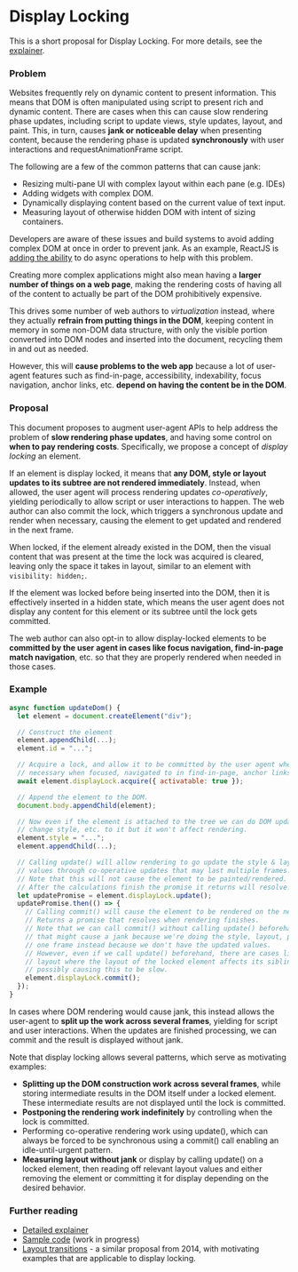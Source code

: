 # Display Locking

This is a short proposal for Display Locking. For more details, see the
[explainer](https://github.com/WICG/display-locking/blob/master/explainer.md).

### Problem

Websites frequently rely on dynamic content to present information. This means
that DOM is often manipulated using script to present rich and dynamic content.
There are cases when this can cause slow rendering phase updates, including
script to update views, style updates, layout, and paint. This, in turn, causes
**jank or noticeable delay** when presenting content, because the rendering phase is
updated **synchronously** with user interactions and requestAnimationFrame script.

The following are a few of the common patterns that can cause jank:
- Resizing multi-pane UI with complex layout within each pane (e.g. IDEs)
- Adding widgets with complex DOM.
- Dynamically displaying content based on the current value of text input.
- Measuring layout of otherwise hidden DOM with intent of sizing containers.

Developers are aware of these issues and build systems to avoid adding complex
DOM at once in order to prevent jank. As an example, ReactJS is [adding the
ability](https://reactjs.org/blog/2018/03/01/sneak-peek-beyond-react-16.html)
to do async operations to help with this problem.

Creating more complex applications might also mean having a **larger number of things on a web page**,
making the rendering costs of having all of the content to actually be part of the DOM prohibitively expensive.

This drives some number of web authors to *virtualization* instead,
where they actually **refrain from putting things in the DOM**,
keeping content in memory in some non-DOM data structure,
with only the visible portion converted into DOM nodes and inserted into the document,
recycling them in and out as needed.

However, this will **cause problems to the web app** because a lot of user-agent features such as find-in-page,
accessibility, indexability, focus navigation, anchor links, etc.
**depend on having the content be in the DOM**.

### Proposal

This document proposes to augment user-agent APIs to help address the problem of
**slow rendering phase updates**, and having some control on **when to pay rendering costs**.
Specifically, we propose a concept of *display locking* an element.

If an element is display locked, it means that
**any DOM, style or layout updates to its subtree are not rendered immediately**.
Instead, when allowed, the user agent will process rendering updates *co-operatively*,
yielding periodically to allow script or user interactions to happen.
The web author can also commit the lock,
which triggers a synchronous update and render when necessary,
causing the element to get updated and rendered in the next frame.

When locked, if the element already existed in the DOM,
then the visual content that was present at the time the lock was acquired is cleared,
leaving only the space it takes in layout,
similar to an element with `visibility: hidden;`.

If the element was locked before being inserted into the DOM, then it is
effectively inserted in a hidden state, which means the user agent does not
display any content for this element or its subtree until the lock gets committed.

The web author can also opt-in to allow display-locked elements to be
**committed by the user agent in cases like focus navigation, find-in-page match navigation**, etc.
so that they are properly rendered when needed in those cases.

### Example

```js
async function updateDom() {
  let element = document.createElement("div");

  // Construct the element
  element.appendChild(...);
  element.id = "...";

  // Acquire a lock, and allow it to be committed by the user agent when
  // necessary when focused, navigated to in find-in-page, anchor links, etc.
  await element.displayLock.acquire({ activatable: true });

  // Append the element to the DOM.
  document.body.appendChild(element);

  // Now even if the element is attached to the tree we can do DOM updates,
  // change style, etc. to it but it won't affect rendering.
  element.style = "...";
  element.appendChild(...);

  // Calling update() will allow rendering to go update the style & layout
  // values through co-operative updates that may last multiple frames.
  // Note that this will not cause the element to be painted/rendered.
  // After the calculations finish the promise it returns will resolve.
  let updatePromise = element.displayLock.update();
  updatePromise.then(() => {
    // Calling commit() will cause the element to be rendered on the next frame.
    // Returns a promise that resolves when rendering finishes.
    // Note that we can call commit() without calling update() beforehand, but
    // that might cause a jank because we're doing the style, layout, paint in
    // one frame instead because we don't have the updated values.
    // However, even if we call update() beforehand, there are cases like flex
    // layout where the layout of the locked element affects its siblings,
    // possibly causing this to be slow.
    element.displayLock.commit();
  });
}

```

In cases where DOM rendering would cause jank, this instead allows the
user-agent to **split up the work across several frames**, yielding for script and
user interactions. When the updates are finished processing,
we can commit and the result is displayed without jank.

Note that display locking allows several patterns, which serve as motivating
examples:

- **Splitting up the DOM construction work across several frames**, while storing
  intermediate results in the DOM itself under a locked element. These
  intermediate results are not displayed until the lock is committed.
- **Postponing the rendering work indefinitely** by controlling when the lock is
  committed.
- Performing co-operative rendering work using update(), which can always be
  forced to be synchronous using a commit() call enabling an idle-until-urgent
  pattern.
- **Measuring layout without jank** or display by calling update() on a locked
  element, then reading off relevant layout values and either removing the
  element or committing it for display depending on the desired behavior.

### Further reading

- [Detailed explainer](https://github.com/WICG/display-locking/blob/master/explainer.md)
- [Sample code](https://github.com/WICG/display-locking/blob/master/sample-code)
  (work in progress)
- [Layout transitions](http://tabatkins.github.io/specs/layout-transitions/) - a
  similar proposal from 2014, with motivating examples that are applicable to
  display locking.
